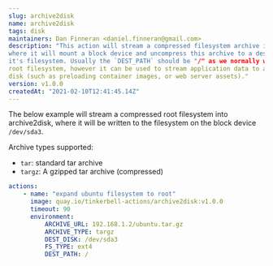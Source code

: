 ```yaml
---
slug: archive2disk
name: archive2disk
tags: disk
maintainers: Dan Finneran <daniel.finneran@gmail.com>
description: "This action will stream a compressed filesystem archive into archive2disk
where it will mount a block device and uncompress this archive to a destination path on
it's filesystem. Usually the `DEST_PATH` should be "/" as we normally will be writing a 
root filesystem, however it can be used to stream application data to a different area on
disk (such as preloading container images, or web server assets)."
version: v1.0.0
createdAt: "2021-02-10T12:41:45.14Z"
---
```


The below example will stream a compressed root filesystem into archive2disk, where it
will be written to the filesystem on the block device `/dev/sda3`.

Archive types supported:
- `tar`: standard tar archive
- `targz`: A gzipped tar archive (compressed)

```yaml
actions:
    - name: "expand ubuntu filesystem to root"
      image: quay.io/tinkerbell-actions/archive2disk:v1.0.0
      timeout: 90
      environment:
          ARCHIVE_URL: 192.168.1.2/ubuntu.tar.gz
          ARCHIVE_TYPE: targz
          DEST_DISK: /dev/sda3
          FS_TYPE: ext4
          DEST_PATH: /
```
